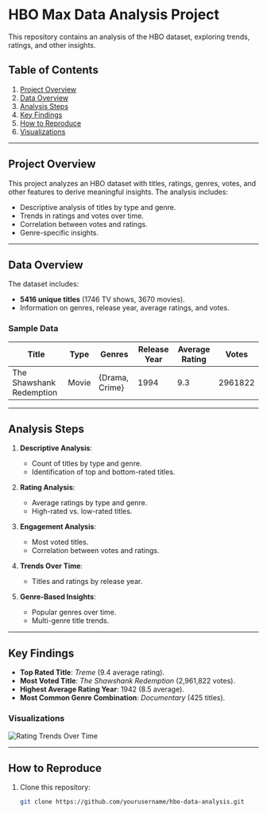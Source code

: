 # HBO Max Data Analysis Project

This repository contains an analysis of the HBO dataset, exploring trends, ratings, and other insights.

## Table of Contents
1. [Project Overview](#project-overview)
2. [Data Overview](#data-overview)
3. [Analysis Steps](#analysis-steps)
4. [Key Findings](#key-findings)
5. [How to Reproduce](#how-to-reproduce)
6. [Visualizations](#visualizations)

---

## Project Overview

This project analyzes an HBO dataset with titles, ratings, genres, votes, and other features to derive meaningful insights. The analysis includes:
- Descriptive analysis of titles by type and genre.
- Trends in ratings and votes over time.
- Correlation between votes and ratings.
- Genre-specific insights.

---

## Data Overview

The dataset includes:
- **5416 unique titles** (1746 TV shows, 3670 movies).
- Information on genres, release year, average ratings, and votes.

### Sample Data

| Title                 | Type  | Genres                  | Release Year | Average Rating | Votes   |
|-----------------------|-------|-------------------------|--------------|----------------|---------|
| The Shawshank Redemption | Movie | {Drama, Crime}        | 1994         | 9.3            | 2961822 |

---

## Analysis Steps

1. **Descriptive Analysis**:
   - Count of titles by type and genre.
   - Identification of top and bottom-rated titles.

2. **Rating Analysis**:
   - Average ratings by type and genre.
   - High-rated vs. low-rated titles.

3. **Engagement Analysis**:
   - Most voted titles.
   - Correlation between votes and ratings.

4. **Trends Over Time**:
   - Titles and ratings by release year.

5. **Genre-Based Insights**:
   - Popular genres over time.
   - Multi-genre title trends.

---

## Key Findings

- **Top Rated Title**: _Treme_ (9.4 average rating).
- **Most Voted Title**: _The Shawshank Redemption_ (2,961,822 votes).
- **Highest Average Rating Year**: 1942 (8.5 average).
- **Most Common Genre Combination**: _Documentary_ (425 titles).

### Visualizations
![Rating Trends Over Time](visuals/ratings_trends.png)

---

## How to Reproduce

1. Clone this repository:
   ```bash
   git clone https://github.com/yourusername/hbo-data-analysis.git
